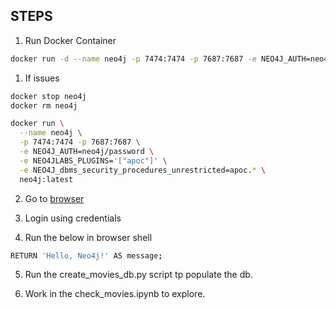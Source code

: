 ## STEPS

1. Run Docker Container
```sh
docker run -d --name neo4j -p 7474:7474 -p 7687:7687 -e NEO4J_AUTH=neo4j/password neo4j:latest
```
1. If issues

```sh
docker stop neo4j
docker rm neo4j

docker run \
  --name neo4j \
  -p 7474:7474 -p 7687:7687 \
  -e NEO4J_AUTH=neo4j/password \
  -e NEO4JLABS_PLUGINS='["apoc"]' \
  -e NEO4J_dbms_security_procedures_unrestricted=apoc.* \
  neo4j:latest


```

2. Go to [browser](http://localhost:7474/browser/)

3. Login using credentials

4. Run the below in browser shell
```sh
RETURN 'Hello, Neo4j!' AS message;
```
5. Run the create_movies_db.py script tp populate the db.

6. Work in the check_movies.ipynb to explore.